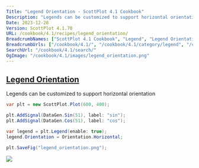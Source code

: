 ```yaml
---
Title: "Legend Orientation - ScottPlot 4.1 Cookbook"
Description: "Legends can be customized to support horizontal orientation"
Date: 2023-12-28
Version: ScottPlot 4.1.70
URL: /cookbook/4.1/recipes/legend_orientation/
BreadcrumbNames: ["ScottPlot 4.1 Cookbook", "Legend", "Legend Orientation"]
BreadcrumbUrls: ["/cookbook/4.1/", "/cookbook/4.1/category/legend", "/cookbook/4.1/recipes/legend_orientation/"]
SearchUrl: "/cookbook/4.1/search/"
OgImage: "/cookbook/4.1/images/legend_orientation.png"
---
```


<h2><a id='legend-orientation' href='/cookbook/4.1/recipes/legend_orientation/'>Legend Orientation</a></h2>

Legends can be customized to support horizontal orientation

```cs
var plt = new ScottPlot.Plot(600, 400);

plt.AddSignal(DataGen.Sin(51), label: "sin");
plt.AddSignal(DataGen.Cos(51), label: "cos");

var legend = plt.Legend(enable: true);
legend.Orientation = Orientation.Horizontal;

plt.SaveFig("legend_orientation.png");
```

<img src='../../images/legend_orientation.png' class='d-block mx-auto my-5' />



